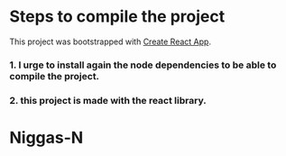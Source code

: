 # Steps to compile the project

This project was bootstrapped with [Create React App](whoer.net).

### 1. I urge to install again the node dependencies to be able to compile the project.

### 2. this project is made with the react library.

# Niggas-N

